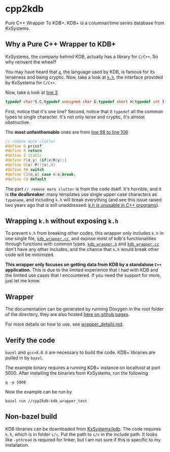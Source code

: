 # cpp2kdb

Pure C++ Wrapper To KDB+. KDB+ is a columnar/time series database from KxSystems.

## Why a Pure C++ Wrapper to KDB+

KxSystems, the company behind KDB, actually has a library for `C/C++`. So why reinvent the wheel?

You may have heard that [`q`](https://en.wikipedia.org/w/index.php?title=Q_(programming_language_from_Kx_Systems)&oldid=967026133), the language used by KDB, is famous for its terseness and being cryptic. Now, take a look at [`k.h`](https://github.com/KxSystems/kdb/blob/39b957030bf6a4608f2508ff29894d7fac32a0c2/c/c/k.h), the interface provided by KxSystems for `C/C++`.

Now, take a look at [line 3](https://github.com/KxSystems/kdb/blob/39b957030bf6a4608f2508ff29894d7fac32a0c2/c/c/k.h#L3)

```C++
typedef char*S,C;typedef unsigned char G;typedef short H;typedef int I;typedef long long J;typedef float E;typedef double F;typedef void V;
```

First, notice that it's one line? Second, notice that it `typedef` all the common types to single character. It's not only terse and cryptic, it's almost obstructive.

The **most unfanthomable** ones are from [line 98 to line 106](https://github.com/KxSystems/kdb/blob/39b957030bf6a4608f2508ff29894d7fac32a0c2/c/c/k.h#L98-L106)

```C++
// remove more clutter
#define O printf
#define R return
#define Z static
#define P(x,y) {if(x)R(y);}
#define U(x) P(!(x),0)
#define SW switch
#define CS(n,x)	case n:x;break;
#define CD default
```

The part `// remove more clutter` is from the code itself. It's horrible, and it is **the dealbreaker**: many templates use single upper case characters as `typename`, and including `k.h` will break everything (and see this issue raised two years ago that is still unaddressed: [k.h is unusable in C++ programs](https://github.com/KxSystems/kdb/issues/12)).

## Wrapping `k.h` without exposing `k.h`

To prevent `k.h` from breaking other codes, this wrapper only includes `k.h` in one single file, [`kdb_wrapper.cc`](cpp2kdb/kdb_wrapper.cc), and expose most of kdb's functionalities through functions with common types. [`kdb_wrapper.h`](cpp2kdb/kdb_wrapper.h) and [`kdb_wrapper.cc`](cpp2kdb/kdb_wrapper.cc) don't have any other includes, and the chance that `k.h` would break other code will be minimized.

**This wrapper only focuses on getting data from KDB by a standalone `C++` application.** This is due to the limited experience that I had with KDB and the limited use cases that I encountered. If you need the support for more, just let me know.

## Wrapper

The documentation can be generated by running Doxygen in the root folder of the directory, they are also hosted [here on github pages](http://fardream.github.io/cpp2kdb).

For more details on how to use, see [wrapper_details.md](wrapper_details.md).

## Verify the code

`bazel` and `gcc>8.0.0` are necessary to build the code. KDB+ libraries are pulled in by `bazel`.

The example binary requires a running KDB+ instance on localhost at port 5000. After installing the binaries from KxSystems, run the following

```shell
q -p 5000
```

Now the example can be run by

```shell
bazel run //cpp2kdb:kdb_wrapper_test
```

## Non-bazel build

KDB libraries can be downloaded from [KxSystemx/kdb](https://github.com/kxsystems/kdb). The code requires `k.h`, which is in folder `c/c`. Put the path to `c/c` in the include path. It looks like `-pthread` is required for linker, but I am not sure if this is specific to my installation.
